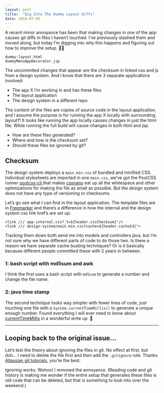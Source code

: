 ```yaml
---
layout: post
title:  "Dig Into The Dummy Layout Diffs"
date: 2019-07-05
---
```


A recent minor annoyance has been that making changes in one of the  app causes git diffs in files I haven’t touched. I’ve previously stashed them and moved along, but today I’m digging into why this happens and figuring out how to improve the setup. 🕵️‍♀️

```
dummy-layout.html
dummyMenuAppDecorator.jsp
```

The uncommited changes that appear are the checksum in linked css and js from a design system. And I know that there are 3 separate applications involved:
* The app X I’m working in and has these files
* The layout application
* The design system in a different repo

The content of the files are copies of source code in the layout application, and I assume the purpose is for running the app X locally with surrounding layout?! It looks like running the app locally causes changes in just the html file. While running the full build will cause changes in both html and jsp.

* How are these files generated?
* Where and how is the checksum set?
* Should these files be ignored by git?

## Checksum

The design system deploys a `main.min.css` of bundled and minified CSS. Individual stylesheets are imported in one `main.css`, we’ve got the PostCSS runner [postcss-cli
](https://github.com/postcss/postcss-cli) that makes [cssnano](https://cssnano.co/) eat up all the whitespace and other optimizations for making the file as small as possible. But the design system does not have any type of versioning or checksums.

Let’s go see what I can find in the layout application. The template files are in [Freemarker](https://freemarker.apache.org/) and there’s a difference in how the internal and the design system css link href’s are set up:

```
<link /// app-internal.css?_t=${header.cssChecksum}"/>
<link /// design-system/main.min.css?cache=${header.cacheId}">
```

Tracking them down both send me into models and controllers java, but I’m not sure why we have different parts of code to do those two. Is there a reason we have separate cache busting techniques? Or is it basically because different people committed these with 2 years in between.

### 1: bash script with md5sum and awk
I think the first uses a bash script with `md5sum` to generate a number and change the file name.

### 2: java time stamp
The second technique looks way simpler with fewer lines of code, just touching one file with a `System.currentTimeMillis()` to generate a unique enough number. Found everything I will ever need to know about [currentTimeMillis](https://currentmillis.com/tutorials/system-currentTimeMillis.html) in a wonderful write up. 🙌

---

## Looping back to the original issue…

Let’s test the theory about ignoring the files in git. No effect at first, but doh… I need to delete the file first and _then_ add the `.gitignore` rule. Thanks [Atlassian git tutorials](https://www.atlassian.com/git/tutorials/saving-changes/gitignore), you’re the best.

Ignoring works. Wohoo! I removed the annoyance. (Reading code and git history is making me wonder if the entire setup that generates these files is old code that can be deleted, but that is something to look into over the weekend.)
